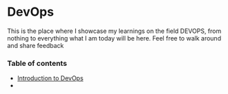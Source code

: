 # DevOps

This is the place where I showcase my learnings on the field DEVOPS, from nothing to everything what I am today will be here. Feel free to walk around and share feedback

### Table of contents

- [Introduction to DevOps](https://github.com/Akash-vadakkeveetil/Devops/tree/main/1.Introduction%20to%20Devops)
- 


